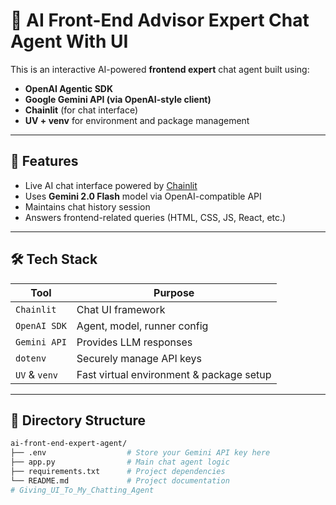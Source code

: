 # 🤖 AI Front-End Advisor Expert Chat Agent With UI 

This is an interactive AI-powered **frontend expert** chat agent built using:

- **OpenAI Agentic SDK**
- **Google Gemini API (via OpenAI-style client)**
- **Chainlit** (for chat interface)
- **UV + venv** for environment and package management

---

## 🚀 Features

- Live AI chat interface powered by [Chainlit](https://docs.chainlit.io/)
- Uses **Gemini 2.0 Flash** model via OpenAI-compatible API
- Maintains chat history session
- Answers frontend-related queries (HTML, CSS, JS, React, etc.)

---

## 🛠️ Tech Stack

| Tool         | Purpose                                 |
|--------------|------------------------------------------|
| `Chainlit`   | Chat UI framework                        |
| `OpenAI SDK` | Agent, model, runner config              |
| `Gemini API` | Provides LLM responses                   |
| `dotenv`     | Securely manage API keys                 |
| `UV` & `venv`| Fast virtual environment & package setup |

---

## 📁 Directory Structure

```bash
ai-front-end-expert-agent/
├── .env                  # Store your Gemini API key here
├── app.py                # Main chat agent logic
├── requirements.txt      # Project dependencies
└── README.md             # Project documentation
# Giving_UI_To_My_Chatting_Agent

